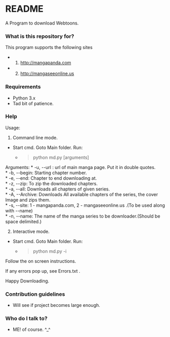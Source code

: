 # README #

A Program to download Webtoons.

### What is this repository for? ###

This program supports the following sites
* 1) http://mangapanda.com
* 2) http://mangaseeonline.us

### Requirements ###
* Python 3.x
* Tad bit of patience.

### Help ###
Usage:

 1) Command line mode.  
* Start cmd. Goto Main folder. Run:  
  	* > python md.py [arguments]  

Arguments:
	* -u, --url : url of main manga page. Put it in double quotes.  
	* -b, --begin: Starting chapter number.  
	* -e, --end: Chapter to end downloading at.  
	* -z, --zip: To zip the downloaded chapters.  
	* -a, --all: Downloads all chapters of given series.  
	* -A, --Archive: Downloads All available chapters of the series, the
                        cover Image and zips them.  
	* -s, --site: 1 - mangapanda.com, 2 - mangaseeonline.us .(To be used along with --name)  
	* -n, --name: The name of the manga series to be downloader.(Should be space delimited.)  

2) Interactive mode.   
* Start cmd. Goto Main folder. Run:  
     * > python md.py -i  

Follow the on screen instructions.  

If any errors pop up, see Errors.txt .  

Happy Downloading.  
  
### Contribution guidelines ###

* Will see if project becomes large enough.

### Who do I talk to? ###

* ME! of course. ^_^